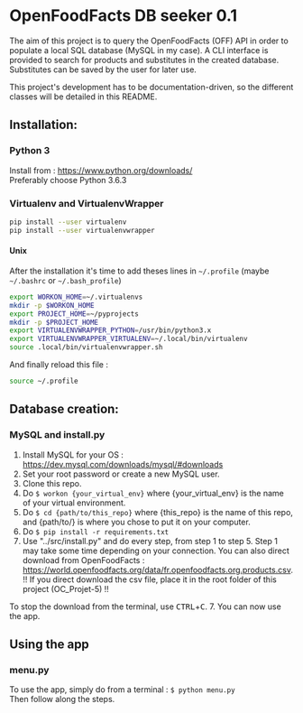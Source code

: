 # OpenFoodFacts DB seeker 0.1

The aim of this project is to query the OpenFoodFacts (OFF) API in order to populate a local SQL database (MySQL in my case). A CLI interface is provided to search for products and substitutes in the created database. Substitutes can be saved by the user for later use.

This project's development has to be documentation-driven, so the different classes will be detailed in this README.

## Installation:

### Python 3

Install from : https://www.python.org/downloads/  
Preferably choose Python 3.6.3

### Virtualenv and VirtualenvWrapper

```sh
pip install --user virtualenv
pip install --user virtualenvwrapper
```

#### Unix
After the installation it's time to add theses lines in ```~/.profile``` (maybe ```~/.bashrc``` or ```~/.bash_profile```)

```sh
export WORKON_HOME=~/.virtualenvs
mkdir -p $WORKON_HOME
export PROJECT_HOME=~/pyprojects
mkdir -p $PROJECT_HOME
export VIRTUALENVWRAPPER_PYTHON=/usr/bin/python3.x
export VIRTUALENVWRAPPER_VIRTUALENV=~/.local/bin/virtualenv
source .local/bin/virtualenvwrapper.sh
```

And finally reload this file :

```sh 
source ~/.profile
```

## Database creation:

### MySQL and install.py

1. Install MySQL for your OS : https://dev.mysql.com/downloads/mysql/#downloads
2. Set your root password or create a new MySQL user.
3. Clone this repo.
4. Do ```$ workon {your_virtual_env}``` where {your_virtual_env} is the name of your virtual environment.
5. Do ```$ cd {path/to/this_repo}``` where {this_repo} is the name of this repo, and {path/to/} is where you chose to put it on your computer.
5. Do ```$ pip install -r requirements.txt``` 
6. Use "../src/install.py" and do every step, from step 1 to step 5.
Step 1 may take some time depending on your connection. You can also direct download from OpenFoodFacts : https://world.openfoodfacts.org/data/fr.openfoodfacts.org.products.csv.
!! If you direct download the csv file, place it in the root folder of this project (OC_Projet-5) !!  

To stop the download from the terminal, use <kbd>CTRL</kbd>+<kbd>C</kbd>.
7. You can now use the app.

## Using the app

### menu.py

To use the app, simply do from a terminal : ```$ python menu.py```  
Then follow along the steps.
